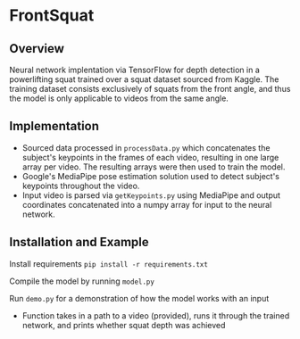 # FrontSquat
## Overview
Neural network implentation via TensorFlow for depth detection in a powerlifting squat trained over a squat dataset sourced from Kaggle. The training dataset consists exclusively of squats from the front angle, and thus the model is only applicable to videos from the same angle. 
>
## Implementation   
- Sourced data processed in `processData.py` which concatenates the subject's keypoints in the frames of each video, resulting in one large array per video. The resulting arrays were then used to train the model. 
- Google's MediaPipe pose estimation solution used to detect subject's keypoints throughout the video. 
- Input video is parsed via `getKeypoints.py` using MediaPipe and output coordinates concatenated into a numpy array for input to the neural network. 
>
## Installation and Example  
Install requirements `pip install -r requirements.txt` 

Compile the model by running `model.py`

Run `demo.py` for a demonstration of how the model works with an input  
- Function takes in a path to a video (provided), runs it through the trained network, and prints whether squat depth was achieved

